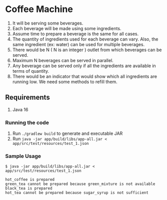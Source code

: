 # Coffee Machine

1. It will be serving some beverages.
2. Each beverage will be made using some ingredients.
3. Assume time to prepare a beverage is the same for all cases.
4. The quantity of ingredients used for each beverage can vary. Also, the same ingredient (ex:
   water) can be used for multiple beverages.
5. There would be N ( N is an integer ) outlet from which beverages can be served.
6. Maximum N beverages can be served in parallel.
7. Any beverage can be served only if all the ingredients are available in terms of quantity.
8. There would be an indicator that would show which all ingredients are running low. We need some methods to refill
   them.

## Requirements

1. Java 16

### Running the code

1. Run `./gradlew build` to generate and executable JAR
2. Run `java -jar app/build/libs/app-all.jar < app/src/test/resources/test_1.json`

### Sample Usage

```
$ java -jar app/build/libs/app-all.jar < app/src/test/resources/test_1.json

hot_coffee is prepared
green_tea cannot be prepared because green_mixture is not available
black_tea is prepared
hot_tea cannot be prepared because sugar_syrup is not sufficient
```
